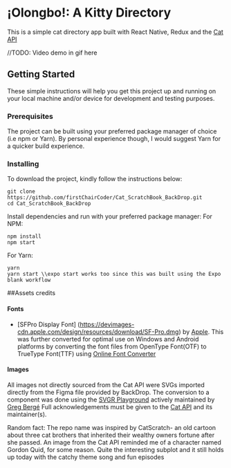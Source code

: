 # ¡Olongbo!: A Kitty Directory

This is a simple cat directory app built with React Native, Redux and the [Cat API](https://thecatapi.com/)

//TODO: Video demo in gif here

## Getting Started

These simple instructions will help you get this project up and running on your local machine and/or device for development and testing purposes.

### Prerequisites

The project can be built using your preferred package manager of choice (i.e npm or Yarn). By personal 
experience though, I would suggest Yarn for a quicker build experience.

### Installing

To download the project, kindly follow the instructions below:

```
git clone
https://github.com/firstChairCoder/Cat_ScratchBook_BackDrop.git
cd Cat_ScratchBook_BackDrop
```

Install dependencies and run with your preferred package manager:
For NPM:
```
npm install
npm start
```

For Yarn:
```
yarn
yarn start \\expo start works too since this was built using the Expo blank workflow
```

##Assets credits

#### Fonts
* [SFPro Display Font]
(https://devimages-cdn.apple.com/design/resources/download/SF-Pro.dmg) by [Apple](https://developer.apple.com/fonts/).
This was further converted for optimal use on Windows and Android platforms by converting the font files from OpenType Font(OTF) to TrueType Font(TTF) using [Online Font Converter](https://onlinefontconverter.com/)

#### Images
All images not directly sourced from the Cat API were SVGs imported directly from the Figma file provided by BackDrop.
The conversion to a component was done using the [SVGR Playground](https://react-svgr.com/playground/?native=true) actively maintained by [Greg Bergé](https://github.com/gregberge/svgr)
Full acknowledgements must be given to the [Cat API]() and its maintainer(s).

Random fact: The repo name was inspired by CatScratch- an old cartoon about three cat brothers that inherited their wealthy owners fortune after she passed. An image from the Cat API reminded me of a character named Gordon Quid, for some reason. Quite the interesting subplot and it still holds up today with the catchy theme song and fun episodes



